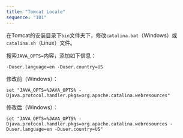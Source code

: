 ```yaml
---
title: "Tomcat Locale"
sequence: "101"
---
```


在Tomcat的安装目录下`bin`文件夹下，修改`catalina.bat`（Windows）或`catalina.sh`（Linux）文件。

搜索`JAVA_OPTS=`内容，添加如下信息：

```text
-Duser.language=en -Duser.country=US
```

修改前（Windows）：

```text
set "JAVA_OPTS=%JAVA_OPTS% -Djava.protocol.handler.pkgs=org.apache.catalina.webresources"
```

修改后（Windows）：

```text
set "JAVA_OPTS=%JAVA_OPTS% -Djava.protocol.handler.pkgs=org.apache.catalina.webresources -Duser.language=en -Duser.country=US"
```

